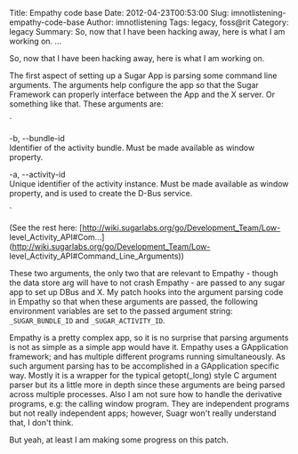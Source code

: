 Title: Empathy code base
Date: 2012-04-23T00:53:00
Slug: imnotlistening-empathy-code-base
Author: imnotlistening
Tags: legacy, foss@rit
Category: legacy
Summary: So, now that I have been hacking away, here is what I am working on. ... 

So, now that I have been hacking away, here is what I am working on.

The first aspect of setting up a Sugar App is parsing some command line
arguments. The arguments help configure the app so that the Sugar Framework
can properly interface between the App and the X server. Or something like
that. These arguments are:

`

-b, --bundle-id  
Identifier of the activity bundle. Must be made available as window property.

-a, --activity-id  
Unique identifier of the activity instance. Must be made available as window
property, and is used to create the D-Bus service.

`

(See the rest here: [http://wiki.sugarlabs.org/go/Development_Team/Low-
level_Activity_API#Com...](http://wiki.sugarlabs.org/go/Development_Team/Low-
level_Activity_API#Command_Line_Arguments))

These two arguments, the only two that are relevant to Empathy - though the
data store arg will have to not crash Empathy - are passed to any sugar app to
set up DBus and X. My patch hooks into the argument parsing code in Empathy so
that when these arguments are passed, the following environment variables are
set to the passed argument string: `_SUGAR_BUNDLE_ID` and
`_SUGAR_ACTIVITY_ID`.

Empathy is a pretty complex app, so it is no surprise that parsing arguments
is not as simple as a simple app would have it. Empathy uses a GApplication
framework; and has multiple different programs running simultaneously. As such
argument parsing has to be accomplished in a GApplication specific way. Mostly
it is a wrapper for the typical getopt(_long) style C argument parser but its
a little more in depth since these arguments are being parsed across multiple
processes. Also I am not sure how to handle the derivative programs, e.g: the
calling window program. They are independent programs but not really
independent apps; however, Suagr won't really understand that, I don't think.

But yeah, at least I am making some progress on this patch.

